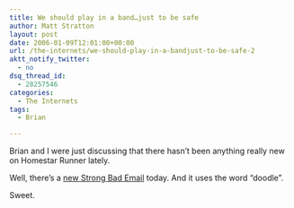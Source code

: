```yaml
---
title: We should play in a band…just to be safe
author: Matt Stratton
layout: post
date: 2006-01-09T12:01:00+00:00
url: /the-internets/we-should-play-in-a-bandjust-to-be-safe-2
aktt_notify_twitter:
  - no
dsq_thread_id:
  - 28257546
categories:
  - The Internets
tags:
  - Brian

---
```

Brian and I were just discussing that there hasn&#8217;t been anything really new on Homestar Runner lately.

Well, there&#8217;s a [new Strong Bad Email][1] today. And it uses the word &#8220;doodle&#8221;.

Sweet.

 [1]: http://homestarrunner.com/sbemail140.html